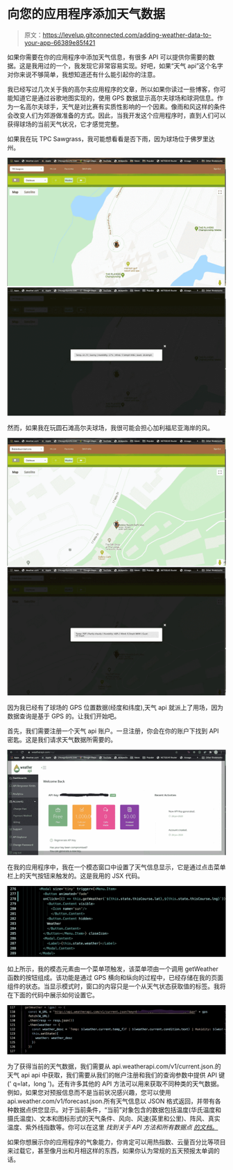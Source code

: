 # 向您的应用程序添加天气数据

> 原文：<https://levelup.gitconnected.com/adding-weather-data-to-your-app-66389e85f421>

如果你需要在你的应用程序中添加天气信息，有很多 API 可以提供你需要的数据。这是我用过的一个，我发现它非常容易实现。好吧，如果“天气 api”这个名字对你来说不够简单，我想知道还有什么能引起你的注意。

我已经写过几次关于我的高尔夫应用程序的文章，所以如果你读过一些博客，你可能知道它是通过谷歌地图实现的，使用 GPS 数据显示高尔夫球场和球洞信息。作为一名高尔夫球手，天气是对比赛有实质性影响的一个因素。像雨和风这样的条件会改变人们为郊游做准备的方式。因此，当我开发这个应用程序时，直到人们可以获得球场的当前天气状况，它才感觉完整。

如果我在玩 TPC Sawgrass，我可能想看看是否下雨，因为球场位于佛罗里达州。

![](img/36520e3a547fa9235fa4ebe7fb5b8163.png)![](img/85f323986b43cd127c5b2920cfd39943.png)

然而，如果我在玩圆石滩高尔夫球场，我很可能会担心加利福尼亚海岸的风。

![](img/cc71958e5c62d61a3b02c9280ba8d140.png)![](img/04d672ed8259c46809672ece43c07403.png)

因为我已经有了球场的 GPS 位置数据(经度和纬度),天气 api 就派上了用场，因为数据查询是基于 GPS 的。让我们开始吧。

首先，我们需要注册一个天气 api 账户。一旦注册，你会在你的账户下找到 API 密匙。这是我们请求天气数据所需要的。

![](img/b207d0cd9aadc4b58eeae45204c23e57.png)

在我的应用程序中，我在一个模态窗口中设置了天气信息显示，它是通过点击菜单栏上的天气按钮来触发的。这是我用的 JSX 代码。

![](img/acc2370564ad9c34248053016b329327.png)

如上所示，我的模态元素由一个菜单项触发，该菜单项由一个调用 getWeather 函数的按钮组成。该功能是通过 GPS 横向和纵向的过程中，已经存储在我的页面组件的状态。当显示模式时，窗口的内容只是一个从天气状态获取值的标签。我将在下面的代码中展示如何设置它。

![](img/039373776480dce9a4ea59c9feefac3a.png)

为了获得当前的天气数据，我们需要从 api.weatherapi.com/v1/current.json.的天气 api api 中获取，我们需要从我们的帐户注册和我们的查询参数中提供 API 键(' q=lat，long ')。还有许多其他的 API 方法可以用来获取不同种类的天气数据。例如，如果您对预报信息而不是当前状况感兴趣，您可以使用 api.weather.com/v1/forecast.json.所有天气信息以 JSON 格式返回，并带有各种数据点供您显示。对于当前条件，“当前”对象包含的数据包括温度(华氏温度和摄氏温度)、文本和图标形式的天气条件、风向、风速(英里和公里)、阵风、真实温度、紫外线指数等。你可以在这里 *找到关于 API 方法和所有数据点 [*的文档。*](https://www.weatherapi.com/docs/)*

如果你想展示你的应用程序的气象能力，你肯定可以用热指数、云量百分比等项目来过载它，甚至像月出和月相这样的东西，如果你认为常规的五天预报太单调的话。